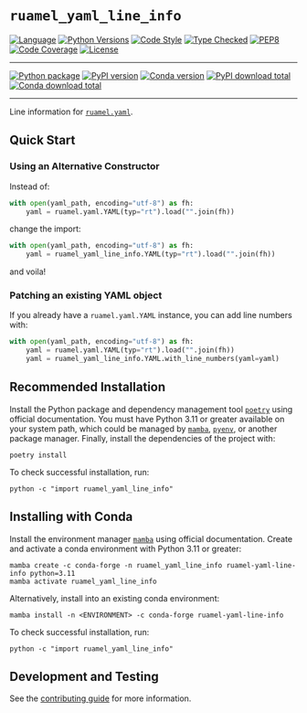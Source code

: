# `ruamel_yaml_line_info`

[![Language][language-badge]][language-link]
[![Python Versions][py-versions-badge]][py-versions-link]
[![Code Style][code-style-badge]][code-style-link]
[![Type Checked][type-checking-badge]][type-checking-link]
[![PEP8][pep-8-badge]][pep-8-link]
[![Code Coverage][code-coverage-badge]][code-coverage-link]
[![License][license-badge]][license-link]

---

[![Python package][python-package-badge]][python-package-link]
[![PyPI version][pypi-badge]][pypi-link]
[![Conda version][conda-badge]][conda-link]
[![PyPI download total][pypi-downloads-badge]][pypi-downloads-link]
[![Conda download total][conda-downloads-badge]][conda-downloads-link]

---

[language-badge]:        http://img.shields.io/badge/language-python-brightgreen.svg
[language-link]:         http://www.python.org/
[py-versions-badge]:     https://img.shields.io/badge/python-3.9_|_3.10_|_3.11_|_3.12_|_3.13-blue
[py-versions-link]:      https://github.com/nh13/ruamel_yaml_line_info
[code-style-badge]:      https://img.shields.io/badge/code%20style-black-000000.svg
[code-style-link]:       https://black.readthedocs.io/en/stable/
[type-checking-badge]:   http://www.mypy-lang.org/static/mypy_badge.svg
[type-checking-link]:    http://mypy-lang.org/
[pep-8-badge]:           https://img.shields.io/badge/code%20style-pep8-brightgreen.svg
[pep-8-link]:            https://www.python.org/dev/peps/pep-0008/
[code-coverage-badge]:   https://codecov.io/gh/nh13/ruamel_yaml_line_info/branch/main/graph/badge.svg
[code-coverage-link]:    https://codecov.io/gh/nh13/ruamel_yaml_line_info
[license-badge]:         http://img.shields.io/badge/license-MIT-blue.svg
[license-link]:          https://github.com/nh13/ruamel_yaml_line_info/blob/main/LICENSE
[python-package-badge]:  https://github.com/nh13/ruamel_yaml_line_info/actions/workflows/tests.yml/badge.svg?branch=main
[python-package-link]:   https://github.com/nh13/ruamel_yaml_line_info/actions/workflows/tests.yml
[pypi-badge]:            https://badge.fury.io/py/ruamel-yaml-line-info.svg
[pypi-link]:             https://pypi.python.org/pypi/ruamel-yaml-line-info
[pypi-downloads-badge]:  https://img.shields.io/pypi/dm/ruamel_yaml_line_info
[pypi-downloads-link]:   https://pypi.python.org/pypi/ruamel_yaml_line_info
[conda-badge]:           https://anaconda.org/conda-forge/ruamel-yaml-line-info/badges/version.svg
[conda-link]:            https://anaconda.org/conda-forge/ruamel-yaml-line-info
[conda-downloads-badge]: https://anaconda.org/conda-forge/ruamel-yaml-line-info/badges/downloads.svg
[conda-downloads-link]:  https://anaconda.org/conda-forge/ruamel-yaml-line-info


Line information for [`ruamel.yaml`](https://pypi.org/project/ruamel.yaml/).

## Quick Start

### Using an Alternative Constructor

Instead of:

```python
with open(yaml_path, encoding="utf-8") as fh:
    yaml = ruamel.yaml.YAML(typ="rt").load("".join(fh))
```

change the import:

```python
with open(yaml_path, encoding="utf-8") as fh:
    yaml = ruamel_yaml_line_info.YAML(typ="rt").load("".join(fh))
```

and voila!

### Patching an existing YAML object

If you already have a `ruamel.yaml.YAML` instance, you can add line
numbers with:

```python
with open(yaml_path, encoding="utf-8") as fh:
    yaml = ruamel.yaml.YAML(typ="rt").load("".join(fh))
    yaml = ruamel_yaml_line_info.YAML.with_line_numbers(yaml=yaml)
```

## Recommended Installation

Install the Python package and dependency management tool [`poetry`](https://python-poetry.org/docs/#installation) using official documentation.
You must have Python 3.11 or greater available on your system path, which could be managed by [`mamba`](https://mamba.readthedocs.io/en/latest/installation/mamba-installation.html), [`pyenv`](https://github.com/pyenv/pyenv), or another package manager. 
Finally, install the dependencies of the project with:

```console
poetry install
```

To check successful installation, run:

```console
python -c "import ruamel_yaml_line_info"
```

## Installing with Conda

Install the environment manager [`mamba`](https://mamba.readthedocs.io/en/latest/installation/mamba-installation.html) using official documentation.
Create and activate a conda environment with Python 3.11 or greater:

```console
mamba create -c conda-forge -n ruamel_yaml_line_info ruamel-yaml-line-info python=3.11
mamba activate ruamel_yaml_line_info
```

Alternatively, install into an existing conda environment:

```console
mamba install -n <ENVIRONMENT> -c conda-forge ruamel-yaml-line-info
```

To check successful installation, run:

```console
python -c "import ruamel_yaml_line_info"
```

## Development and Testing

See the [contributing guide](./CONTRIBUTING.md) for more information.
